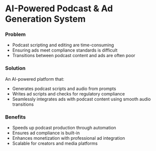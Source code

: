# AI-Powered Podcast & Ad Generation System

### Problem
- Podcast scripting and editing are time-consuming  
- Ensuring ads meet compliance standards is difficult  
- Transitions between podcast content and ads are often poor  

### Solution
An AI-powered platform that:
- Generates podcast scripts and audio from prompts  
- Writes ad scripts and checks for regulatory compliance  
- Seamlessly integrates ads with podcast content using smooth audio transitions  

### Benefits
- Speeds up podcast production through automation  
- Ensures ad compliance is built-in  
- Enhances monetization with professional ad integration  
- Scalable for creators and media platforms  
